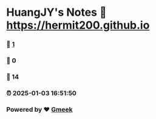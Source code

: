 # HuangJY's Notes :link: https://hermit200.github.io 
### :page_facing_up: [1](https://hermit200.github.io/tag.html) 
### :speech_balloon: 0 
### :hibiscus: 14 
### :alarm_clock: 2025-01-03 16:51:50 
### Powered by :heart: [Gmeek](https://github.com/Meekdai/Gmeek)
